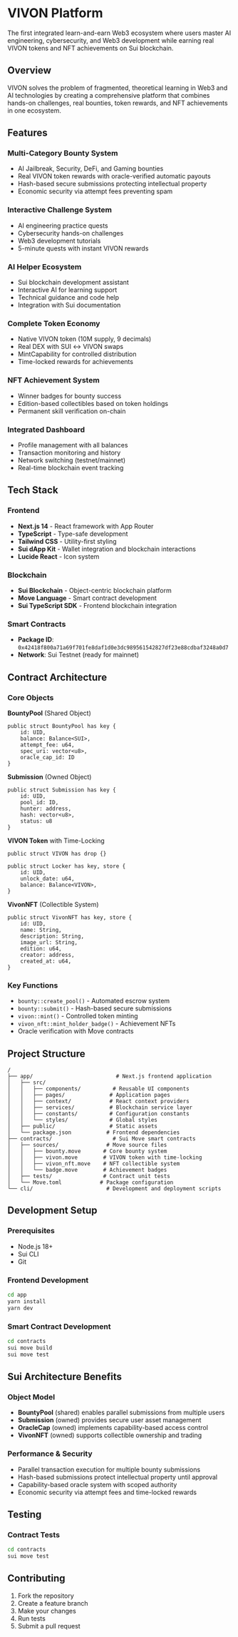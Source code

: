 # VIVON Platform

The first integrated learn-and-earn Web3 ecosystem where users master AI engineering, cybersecurity, and Web3 development while earning real VIVON tokens and NFT achievements on Sui blockchain.

## Overview

VIVON solves the problem of fragmented, theoretical learning in Web3 and AI technologies by creating a comprehensive platform that combines hands-on challenges, real bounties, token rewards, and NFT achievements in one ecosystem.

## Features

### Multi-Category Bounty System
- AI Jailbreak, Security, DeFi, and Gaming bounties
- Real VIVON token rewards with oracle-verified automatic payouts
- Hash-based secure submissions protecting intellectual property
- Economic security via attempt fees preventing spam

### Interactive Challenge System
- AI engineering practice quests
- Cybersecurity hands-on challenges
- Web3 development tutorials
- 5-minute quests with instant VIVON rewards

### AI Helper Ecosystem
- Sui blockchain development assistant
- Interactive AI for learning support
- Technical guidance and code help
- Integration with Sui documentation

### Complete Token Economy
- Native VIVON token (10M supply, 9 decimals)
- Real DEX with SUI ↔ VIVON swaps
- MintCapability for controlled distribution
- Time-locked rewards for achievements

### NFT Achievement System
- Winner badges for bounty success
- Edition-based collectibles based on token holdings
- Permanent skill verification on-chain

### Integrated Dashboard
- Profile management with all balances
- Transaction monitoring and history
- Network switching (testnet/mainnet)
- Real-time blockchain event tracking

## Tech Stack

### Frontend
- **Next.js 14** - React framework with App Router
- **TypeScript** - Type-safe development
- **Tailwind CSS** - Utility-first styling
- **Sui dApp Kit** - Wallet integration and blockchain interactions
- **Lucide React** - Icon system

### Blockchain
- **Sui Blockchain** - Object-centric blockchain platform
- **Move Language** - Smart contract development
- **Sui TypeScript SDK** - Frontend blockchain integration

### Smart Contracts
- **Package ID**: `0x42418f800a71a69f701fe8daf1d0e3dc989561542827df23e88cdbaf3248a0d7`
- **Network**: Sui Testnet (ready for mainnet)

## Contract Architecture

### Core Objects

**BountyPool** (Shared Object)
```move
public struct BountyPool has key {
    id: UID,
    balance: Balance<SUI>,
    attempt_fee: u64,
    spec_uri: vector<u8>,
    oracle_cap_id: ID
}
```

**Submission** (Owned Object)
```move
public struct Submission has key {
    id: UID,
    pool_id: ID,
    hunter: address,
    hash: vector<u8>,
    status: u8
}
```

**VIVON Token** with Time-Locking
```move
public struct VIVON has drop {}

public struct Locker has key, store {
    id: UID,
    unlock_date: u64,
    balance: Balance<VIVON>,
}
```

**VivonNFT** (Collectible System)
```move
public struct VivonNFT has key, store {
    id: UID,
    name: String,
    description: String,
    image_url: String,
    edition: u64,
    creator: address,
    created_at: u64,
}
```

### Key Functions
- `bounty::create_pool()` - Automated escrow system
- `bounty::submit()` - Hash-based secure submissions
- `vivon::mint()` - Controlled token minting
- `vivon_nft::mint_holder_badge()` - Achievement NFTs
- Oracle verification with Move contracts

## Project Structure

```
/
├── app/                          # Next.js frontend application
│   ├── src/
│   │   ├── components/          # Reusable UI components
│   │   ├── pages/              # Application pages
│   │   ├── context/            # React context providers
│   │   ├── services/           # Blockchain service layer
│   │   ├── constants/          # Configuration constants
│   │   └── styles/             # Global styles
│   ├── public/                 # Static assets
│   └── package.json           # Frontend dependencies
├── contracts/                   # Sui Move smart contracts
│   ├── sources/               # Move source files
│   │   ├── bounty.move       # Core bounty system
│   │   ├── vivon.move        # VIVON token with time-locking
│   │   ├── vivon_nft.move    # NFT collectible system
│   │   └── badge.move        # Achievement badges
│   ├── tests/                # Contract unit tests
│   └── Move.toml            # Package configuration
└── cli/                       # Development and deployment scripts
```

## Development Setup

### Prerequisites
- Node.js 18+
- Sui CLI
- Git

### Frontend Development
```bash
cd app
yarn install
yarn dev
```

### Smart Contract Development
```bash
cd contracts
sui move build
sui move test
```




## Sui Architecture Benefits

### Object Model
- **BountyPool** (shared) enables parallel submissions from multiple users
- **Submission** (owned) provides secure user asset management
- **OracleCap** (owned) implements capability-based access control
- **VivonNFT** (owned) supports collectible ownership and trading

### Performance & Security
- Parallel transaction execution for multiple bounty submissions
- Hash-based submissions protect intellectual property until approval
- Capability-based oracle system with scoped authority
- Economic security via attempt fees and time-locked rewards

## Testing

### Contract Tests
```bash
cd contracts
sui move test
```

## Contributing

1. Fork the repository
2. Create a feature branch
3. Make your changes
4. Run tests
5. Submit a pull request
